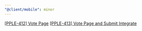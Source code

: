 ```yaml
---
"@client/mobile": minor
---
```


[[PPLE-412] Vote Page](https://linear.app/snts/issue/PPLE-412/vote-page)
[[PPLE-413] Vote Page and Submit Integrate](https://linear.app/snts/issue/PPLE-413/vote-submit-integrate)
